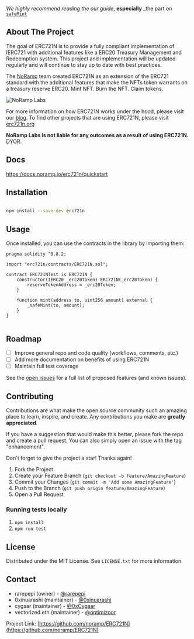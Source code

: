 <!-- ANNOUNCEMENT -->

_We highly recommend reading the our guide_, **especially** \_the part on [`safeMint`](https://medium.com/@NoRamp)

<!-- ABOUT THE PROJECT -->

## About The Project

The goal of ERC721N is to provide a fully compliant implementation of IERC721 with additional features like a ERC20 Treasury Management and Redeemption system. This project and implementation will be updated regularly and will continue to stay up to date with best practices.

The [NoRamp](https://twitter.com/NoRampLabs) team created ERC721N as an extension of the ERC721 standard with the additional features that make the NFTs token warrants on a treasury reserve ERC20. Mint NFT. Burn the NFT. Claim tokens.


![NoRamp Labs](https://imgur.com/1QsnGEE.png)

For more information on how ERC721N works under the hood, please visit our [blog](https://medium.com/@NoRamp). To find other projects that are using ERC721N, please visit [erc721n.org](https://www.erc721n.org)

**NoRamp Labs is not liable for any outcomes as a result of using ERC721N.** DYOR.

<!-- Docs -->

## Docs

https://docs.noramp.io/erc721n/quickstart

<!-- Installation -->

## Installation

```sh

npm install --save-dev erc721n

```

<!-- USAGE EXAMPLES -->

## Usage

Once installed, you can use the contracts in the library by importing them:

```solidity
pragma solidity ^0.8.2;

import "erc721n/contracts/ERC721N.sol";

contract ERC721NTest is ERC721N {
    constructor(IERC20 _erc20Token) ERC721N(_erc20Token) {
        reserveTokenAddress = _erc20Token;
    }

    function mint(address to, uint256 amount) external {
        _safeMint(to, amount);
    }
}


```

<!-- ROADMAP -->

## Roadmap

- [ ] Improve general repo and code quality (workflows, comments, etc.)
- [ ] Add more documentation on benefits of using ERC721N
- [ ] Maintain full test coverage

See the [open issues](https://github.com/noramp/ERC721N/issues) for a full list of proposed features (and known issues).

<!-- CONTRIBUTING -->

## Contributing

Contributions are what make the open source community such an amazing place to learn, inspire, and create. Any contributions you make are **greatly appreciated**.

If you have a suggestion that would make this better, please fork the repo and create a pull request. You can also simply open an issue with the tag "enhancement".

Don't forget to give the project a star! Thanks again!

1. Fork the Project
2. Create your Feature Branch (`git checkout -b feature/AmazingFeature`)
3. Commit your Changes (`git commit -m 'Add some AmazingFeature'`)
4. Push to the Branch (`git push origin feature/AmazingFeature`)
5. Open a Pull Request

<!-- ROADMAP -->

### Running tests locally

1. `npm install`
2. `npm run test`

<!-- LICENSE -->

## License

Distributed under the MIT License. See `LICENSE.txt` for more information.

<!-- CONTACT -->

## Contact

- rarepepi (owner) - [@rarepepi](https://twitter.com/rarepepi)
- 0xinuarashi (maintainer) - [@0xinuarashi](https://twitter.com/0xinuarashi)
- cygaar (maintainer) - [@0xCygaar](https://twitter.com/0xCygaar)
- vectorized.eth (maintainer) - [@optimizoor](https://twitter.com/optimizoor)

Project Link: [https://github.com/noramp/ERC721N](https://github.com/noramp/ERC721N)

